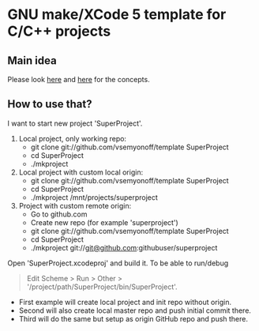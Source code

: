 GNU make/XCode 5 template for C/C++ projects
============================================

Main idea
--------------------------------------------

Please look [here][1] and [here][2] for the concepts.

How to use that?
--------------------------------------------

I want to start new project 'SuperProject'.

1. Local project, only working repo:
   * git clone git://github.com/vsemyonoff/template SuperProject
   * cd SuperProject
   * ./mkproject
2. Local project with custom local origin:
   * git clone git://github.com/vsemyonoff/template SuperProject
   * cd SuperProject
   * ./mkproject /mnt/projects/superproject
3. Project with custom remote origin:
   * Go to github.com
   * Create new repo (for example 'superproject')
   * git clone git://github.com/vsemyonoff/template SuperProject
   * cd SuperProject
   * ./mkproject git://git@github.com:githubuser/superproject

Open 'SuperProject.xcodeproj' and build it. To be able to run/debug
>Edit Scheme > Run > Other > '/project/path/SuperProject/bin/SuperProject'.

* First example will create local project and init repo without origin.
* Second will also create local master repo and push initial commit there.
* Third will do the same but setup as origin GitHub repo and push there.

[1]: http://www.hiltmon.com/blog/2013/07/05/xcode-and-the-simple-c-plus-plus-project-structure/ "XCode 5 and the Simple C++ Project"
[2]: http://hiltmon.com/blog/2013/07/07/xcode-4-code-completion-for-external-build-projects/    "XCode 5 code completion"
